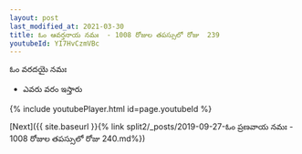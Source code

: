 ```yaml
---
layout: post
last_modified_at: 2021-03-30
title: ఓం ఆవర్తనాయ నమః  - 1008 రోజుల తపస్సులో రోజు  239
youtubeId: YI7HvCzmVBc
---
```

 
 
 ఓం వరదయై నమః  
 
 -  ఎవరు వరం ఇస్తారు 
 
  
 
  
 
 
 
 
 
 


{% include youtubePlayer.html id=page.youtubeId %}
 
[Next]({{ site.baseurl }}{% link  split2/_posts/2019-09-27-ఓం ప్రణవాయ నమః  - 1008 రోజుల తపస్సులో రోజు  240.md%})
 
